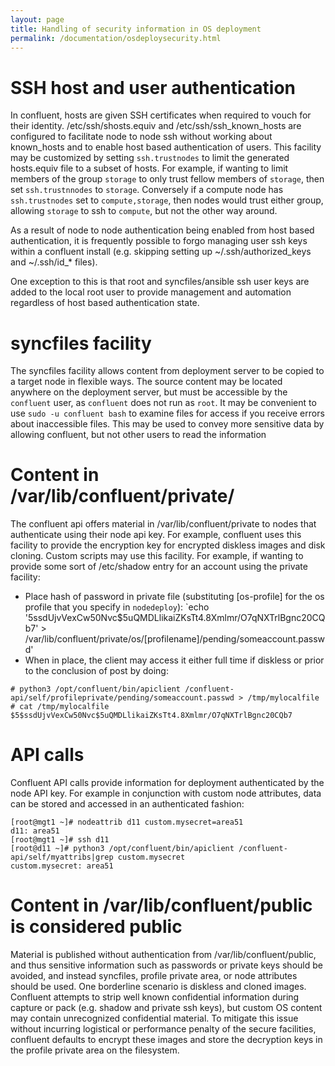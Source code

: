 ```yaml
---
layout: page
title: Handling of security information in OS deployment
permalink: /documentation/osdeploysecurity.html
---
```


# SSH host and user authentication

In confluent, hosts are given SSH certificates when required to vouch for their identity. /etc/ssh/shosts.equiv and /etc/ssh/ssh_known_hosts
are configured to facilitate node to node ssh without working about known_hosts and to enable host based authentication of users. This
facility may be customized by setting `ssh.trustnodes` to limit the generated hosts.equiv file to a subset of hosts.  For example,
if wanting to limit members of the group `storage` to only trust fellow members of `storage`, then set `ssh.trustnnodes` to `storage`.
Conversely if a compute node has `ssh.trustnodes` set to `compute,storage`, then nodes would trust either group, allowing `storage` to
ssh to `compute`, but not the other way around.

As a result of node to node authentication being enabled from host based authentication, it is frequently possible to forgo managing user ssh keys
within a confluent install (e.g. skipping setting up ~/.ssh/authorized_keys and ~/.ssh/id_\* files).

One exception to this is that root and syncfiles/ansible ssh user keys are added to the local root user to provide management and automation
regardless of host based authentication state.

# syncfiles facility

The syncfiles facility allows content from deployment server to be copied to a target node in flexible ways. The source content may be located
anywhere on the deployment server, but must be accessible by the `confluent` user, as `confluent` does not run as `root`.  It may be convenient
to use `sudo -u confluent bash` to examine files for access if you receive errors about inaccessible files. This may be used to convey more sensitive
data by allowing confluent, but not other users to read the information

# Content in /var/lib/confluent/private/

The confluent api offers material in /var/lib/confluent/private to nodes that authenticate using their node api key. For example, confluent uses
this facility to provide the encryption key for encrypted diskless images and disk cloning. Custom scripts may use this facility. For example, if wanting to provide some sort of /etc/shadow entry for an account using the private facility:
- Place hash of password in private file (substituting [os-profile] for the os profile that you specify in `nodedeploy`): `echo '$5$ssdUjvVexCw50Nvc$5uQMDLlikaiZKsTt4.8Xmlmr/O7qNXTrlBgnc20CQb7' > /var/lib/confluent/private/os/[profilename]/pending/someaccount.passwd'
- When in place, the client may access it either full time if diskless or prior to the conclusion of post by doing:
```
# python3 /opt/confluent/bin/apiclient /confluent-api/self/profileprivate/pending/someaccount.passwd > /tmp/mylocalfile  
# cat /tmp/mylocalfile  
$5$ssdUjvVexCw50Nvc$5uQMDLlikaiZKsTt4.8Xmlmr/O7qNXTrlBgnc20CQb7  
```

# API calls

Confluent API calls provide information for deployment authenticated by the node API key.  For example in conjunction with custom node attributes, data can be stored and
accessed in an authenticated fashion:

    [root@mgt1 ~]# nodeattrib d11 custom.mysecret=area51
    d11: area51
    [root@mgt1 ~]# ssh d11
    [root@d11 ~]# python3 /opt/confluent/bin/apiclient /confluent-api/self/myattribs|grep custom.mysecret
    custom.mysecret: area51

# Content in /var/lib/confluent/public is considered public

Material is published without authentication from /var/lib/confluent/public, and thus sensitive information such as passwords or private keys should be avoided, and instead syncfiles, profile private area, or node attributes should be used.
One borderline scenario is diskless and cloned images.  Confluent attempts to strip well known confidential information during capture or pack (e.g. shadow and private ssh keys), but custom OS content
may contain unrecognized confidential material. To mitigate this issue without incurring logistical or performance penalty of the secure facilities, confluent defaults to encrypt these images and
store the decryption keys in the profile private area on the filesystem.


